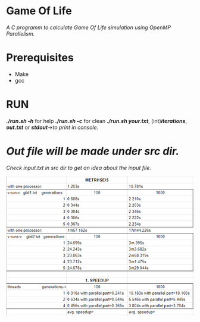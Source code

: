 # Game Of Life
*A C programm to calculate Game Of Life simulation using OpenMP Parallelism.*

# Prerequisites
- Make
- gcc

# RUN
***./run.sh -h*** for help
***./run.sh -c*** for clean
***./run.sh your.txt***, (int)***iterations***, ***out.txt*** or ***stdout***->*to print in console.*

*Out file will be made under src dir.*
=================================================================
*Check input.txt in src dir to get an idea about the input file.*

![image](https://github.com/Thodorhs/GameOfLife/blob/main/stats.png)
